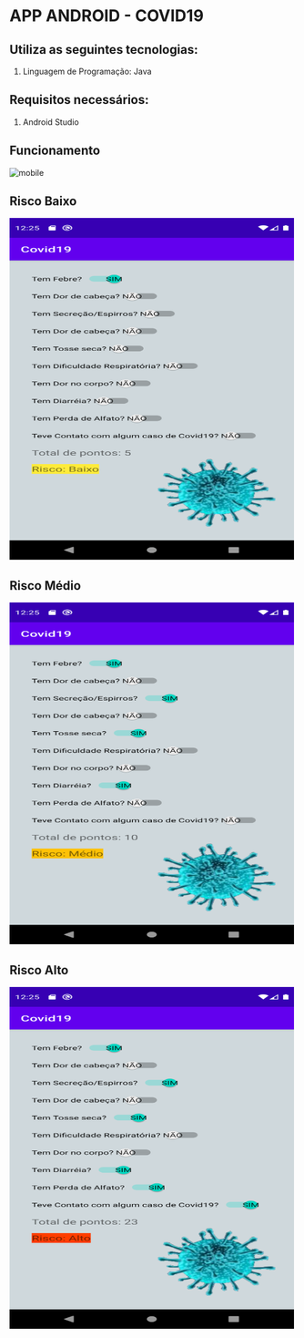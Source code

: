 # APP ANDROID - COVID19

## Utiliza as seguintes tecnologias:
1. Linguagem de Programação: Java


## Requisitos necessários: 
1. Android Studio

## Funcionamento
<img src="https://github.com/EdgardOliveira/covid19/blob/master/imagens/covid19.gif" alt="mobile" style="width:500px;height:600px;">


## Risco Baixo
<img src="https://github.com/EdgardOliveira/covid19/blob/master/imagens/3.png" alt="risco_baixo" style="width:500px;height:600px;">

## Risco Médio
<img src="https://github.com/EdgardOliveira/covid19/blob/master/imagens/2.png" alt="risco_medio" style="width:500px;height:600px;">

## Risco Alto
<img src="https://github.com/EdgardOliveira/covid19/blob/master/imagens/1.png" alt="risco_alto" style="width:500px;height:600px;">
